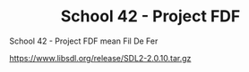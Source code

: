<h1 align="center">School 42 - Project FDF</h1>

School 42 - Project FDF mean Fil De Fer

https://www.libsdl.org/release/SDL2-2.0.10.tar.gz
